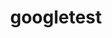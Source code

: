 ---
title: "googletest"
layout: cache
categories: [package, v0.23.0]
meta: {"versions": ["1.12.1"], "compilers": ["apple-clang@=15.0.0", "gcc@=11.4.0", "gcc@=12.4.0", "gcc@=13.2.0", "gcc@=9.4.0", "oneapi@=2024.2.1"], "oss": ["amzn2", "ubuntu20.04", "ubuntu22.04", "ubuntu24.04", "ventura"], "platforms": ["darwin", "linux"], "targets": ["aarch64", "neoverse_n1", "neoverse_v1", "neoverse_v2", "ppc64le", "x86_64_v3", "x86_64_v4"], "stacks": ["aws-pcluster-neoverse_v1", "aws-pcluster-x86_64_v4", "e4s", "e4s-neoverse-v2", "e4s-neoverse_v1", "e4s-oneapi", "e4s-power", "e4s-rocm-external", "ml-darwin-aarch64-mps", "ml-linux-aarch64-cpu", "ml-linux-aarch64-cuda", "ml-linux-x86_64-cpu", "ml-linux-x86_64-cuda", "ml-linux-x86_64-rocm", "root"], "num_specs": 13, "num_specs_by_stack": {"root": 13, "ml-darwin-aarch64-mps": 1, "aws-pcluster-neoverse_v1": 2, "aws-pcluster-x86_64_v4": 2, "e4s-power": 1, "e4s-neoverse_v1": 2, "e4s-neoverse-v2": 1, "e4s": 1, "e4s-rocm-external": 1, "e4s-oneapi": 1, "ml-linux-aarch64-cuda": 1, "ml-linux-aarch64-cpu": 1, "ml-linux-x86_64-cuda": 1, "ml-linux-x86_64-cpu": 1, "ml-linux-x86_64-rocm": 1}}
spec_details: [{"hash": "ggb2yhimnuhlfvdx7ozvc4euleallcj3", "compiler": "apple-clang@=15.0.0", "versions": ["1.12.1"], "os": "ventura", "platform": "darwin", "target": "aarch64", "variants": ["build_system=cmake", "build_type=Release", "cxxstd=11", "generator=make", "+gmock", "~ipo", "+pthreads", "+shared"], "stacks": ["root", "ml-darwin-aarch64-mps"], "size": "-", "tarball": "https://binaries.spack.io/v0.23.0/build_cache/darwin-ventura-aarch64/apple-clang-15.0.0/googletest-1.12.1/darwin-ventura-aarch64-apple-clang-15.0.0-googletest-1.12.1-ggb2yhimnuhlfvdx7ozvc4euleallcj3.spack"}, {"hash": "4qo7bmhrnb25upetneghiicawxnysrci", "compiler": "gcc@=12.4.0", "versions": ["1.12.1"], "os": "amzn2", "platform": "linux", "target": "neoverse_n1", "variants": ["build_system=cmake", "build_type=Release", "cxxstd=11", "generator=make", "+gmock", "~ipo", "+pthreads", "+shared"], "stacks": ["root", "aws-pcluster-neoverse_v1"], "size": "-", "tarball": "https://binaries.spack.io/v0.23.0/build_cache/linux-amzn2-neoverse_n1/gcc-12.4.0/googletest-1.12.1/linux-amzn2-neoverse_n1-gcc-12.4.0-googletest-1.12.1-4qo7bmhrnb25upetneghiicawxnysrci.spack"}, {"hash": "pu67j6y7qvjp4za7o22mtzcpsmgcqecs", "compiler": "gcc@=12.4.0", "versions": ["1.12.1"], "os": "amzn2", "platform": "linux", "target": "neoverse_v1", "variants": ["build_system=cmake", "build_type=Release", "cxxstd=11", "generator=make", "+gmock", "~ipo", "+pthreads", "+shared"], "stacks": ["root", "aws-pcluster-neoverse_v1"], "size": "-", "tarball": "https://binaries.spack.io/v0.23.0/build_cache/linux-amzn2-neoverse_v1/gcc-12.4.0/googletest-1.12.1/linux-amzn2-neoverse_v1-gcc-12.4.0-googletest-1.12.1-pu67j6y7qvjp4za7o22mtzcpsmgcqecs.spack"}, {"hash": "tneicfcmnatbatot7dx674x56v6hpz7e", "compiler": "gcc@=12.4.0", "versions": ["1.12.1"], "os": "amzn2", "platform": "linux", "target": "x86_64_v3", "variants": ["build_system=cmake", "build_type=Release", "cxxstd=11", "generator=make", "+gmock", "~ipo", "+pthreads", "+shared"], "stacks": ["root", "aws-pcluster-x86_64_v4"], "size": "-", "tarball": "https://binaries.spack.io/v0.23.0/build_cache/linux-amzn2-x86_64_v3/gcc-12.4.0/googletest-1.12.1/linux-amzn2-x86_64_v3-gcc-12.4.0-googletest-1.12.1-tneicfcmnatbatot7dx674x56v6hpz7e.spack"}, {"hash": "xmi7kcqyggfefcfk4hki276uiyuvctm5", "compiler": "gcc@=12.4.0", "versions": ["1.12.1"], "os": "amzn2", "platform": "linux", "target": "x86_64_v4", "variants": ["build_system=cmake", "build_type=Release", "cxxstd=11", "generator=make", "+gmock", "~ipo", "+pthreads", "+shared"], "stacks": ["root", "aws-pcluster-x86_64_v4"], "size": "-", "tarball": "https://binaries.spack.io/v0.23.0/build_cache/linux-amzn2-x86_64_v4/gcc-12.4.0/googletest-1.12.1/linux-amzn2-x86_64_v4-gcc-12.4.0-googletest-1.12.1-xmi7kcqyggfefcfk4hki276uiyuvctm5.spack"}, {"hash": "c5bcj25t7cogqgpemsz276xyl4nwdupk", "compiler": "gcc@=9.4.0", "versions": ["1.12.1"], "os": "ubuntu20.04", "platform": "linux", "target": "ppc64le", "variants": ["build_system=cmake", "build_type=Release", "cxxstd=11", "generator=make", "+gmock", "~ipo", "+pthreads", "+shared"], "stacks": ["e4s-power", "root"], "size": "-", "tarball": "https://binaries.spack.io/v0.23.0/build_cache/linux-ubuntu20.04-ppc64le/gcc-9.4.0/googletest-1.12.1/linux-ubuntu20.04-ppc64le-gcc-9.4.0-googletest-1.12.1-c5bcj25t7cogqgpemsz276xyl4nwdupk.spack"}, {"hash": "yfem2pbolqyg5iiazn6dgrlifhmyg7di", "compiler": "gcc@=11.4.0", "versions": ["1.12.1"], "os": "ubuntu22.04", "platform": "linux", "target": "neoverse_v1", "variants": ["build_system=cmake", "build_type=Release", "cxxstd=11", "generator=make", "+gmock", "~ipo", "+pthreads", "+shared"], "stacks": ["e4s-neoverse_v1", "root"], "size": "-", "tarball": "https://binaries.spack.io/v0.23.0/build_cache/linux-ubuntu22.04-neoverse_v1/gcc-11.4.0/googletest-1.12.1/linux-ubuntu22.04-neoverse_v1-gcc-11.4.0-googletest-1.12.1-yfem2pbolqyg5iiazn6dgrlifhmyg7di.spack"}, {"hash": "aqfemxupxarzlp5fwfmeqvwm6tnhre5w", "compiler": "gcc@=11.4.0", "versions": ["1.12.1"], "os": "ubuntu22.04", "platform": "linux", "target": "neoverse_v1", "variants": ["build_system=cmake", "build_type=Release", "cxxstd=11", "generator=make", "+gmock", "~ipo", "+pthreads", "+shared"], "stacks": ["e4s-neoverse_v1", "root"], "size": "-", "tarball": "https://binaries.spack.io/v0.23.0/build_cache/linux-ubuntu22.04-neoverse_v1/gcc-11.4.0/googletest-1.12.1/linux-ubuntu22.04-neoverse_v1-gcc-11.4.0-googletest-1.12.1-aqfemxupxarzlp5fwfmeqvwm6tnhre5w.spack"}, {"hash": "d2mlsma6nu5mkyoq2puzepkcnp2up5al", "compiler": "gcc@=11.4.0", "versions": ["1.12.1"], "os": "ubuntu22.04", "platform": "linux", "target": "neoverse_v2", "variants": ["build_system=cmake", "build_type=Release", "cxxstd=11", "generator=make", "+gmock", "~ipo", "+pthreads", "+shared"], "stacks": ["root", "e4s-neoverse-v2"], "size": "-", "tarball": "https://binaries.spack.io/v0.23.0/build_cache/linux-ubuntu22.04-neoverse_v2/gcc-11.4.0/googletest-1.12.1/linux-ubuntu22.04-neoverse_v2-gcc-11.4.0-googletest-1.12.1-d2mlsma6nu5mkyoq2puzepkcnp2up5al.spack"}, {"hash": "ctcjsuibr35fmzgmw753jlgx5jhonkh4", "compiler": "gcc@=11.4.0", "versions": ["1.12.1"], "os": "ubuntu22.04", "platform": "linux", "target": "x86_64_v3", "variants": ["build_system=cmake", "build_type=Release", "cxxstd=11", "generator=make", "+gmock", "~ipo", "+pthreads", "+shared"], "stacks": ["root", "e4s", "e4s-rocm-external"], "size": "-", "tarball": "https://binaries.spack.io/v0.23.0/build_cache/linux-ubuntu22.04-x86_64_v3/gcc-11.4.0/googletest-1.12.1/linux-ubuntu22.04-x86_64_v3-gcc-11.4.0-googletest-1.12.1-ctcjsuibr35fmzgmw753jlgx5jhonkh4.spack"}, {"hash": "vg6yhlj5k2houmworvmxgfhyiqnkbxjz", "compiler": "oneapi@=2024.2.1", "versions": ["1.12.1"], "os": "ubuntu22.04", "platform": "linux", "target": "x86_64_v3", "variants": ["build_system=cmake", "build_type=Release", "cxxstd=11", "generator=make", "+gmock", "~ipo", "+pthreads", "+shared"], "stacks": ["e4s-oneapi", "root"], "size": "-", "tarball": "https://binaries.spack.io/v0.23.0/build_cache/linux-ubuntu22.04-x86_64_v3/oneapi-2024.2.1/googletest-1.12.1/linux-ubuntu22.04-x86_64_v3-oneapi-2024.2.1-googletest-1.12.1-vg6yhlj5k2houmworvmxgfhyiqnkbxjz.spack"}, {"hash": "3qjy3gi7bpyiz5nr33lvqpyittntmldl", "compiler": "gcc@=13.2.0", "versions": ["1.12.1"], "os": "ubuntu24.04", "platform": "linux", "target": "aarch64", "variants": ["build_system=cmake", "build_type=Release", "cxxstd=11", "generator=make", "+gmock", "~ipo", "+pthreads", "+shared"], "stacks": ["ml-linux-aarch64-cuda", "ml-linux-aarch64-cpu", "root"], "size": "-", "tarball": "https://binaries.spack.io/v0.23.0/build_cache/linux-ubuntu24.04-aarch64/gcc-13.2.0/googletest-1.12.1/linux-ubuntu24.04-aarch64-gcc-13.2.0-googletest-1.12.1-3qjy3gi7bpyiz5nr33lvqpyittntmldl.spack"}, {"hash": "q4527piizttlrotdnegmumkfdcf2sgn6", "compiler": "gcc@=13.2.0", "versions": ["1.12.1"], "os": "ubuntu24.04", "platform": "linux", "target": "x86_64_v3", "variants": ["build_system=cmake", "build_type=Release", "cxxstd=11", "generator=make", "+gmock", "~ipo", "+pthreads", "+shared"], "stacks": ["ml-linux-x86_64-cuda", "root", "ml-linux-x86_64-cpu", "ml-linux-x86_64-rocm"], "size": "-", "tarball": "https://binaries.spack.io/v0.23.0/build_cache/linux-ubuntu24.04-x86_64_v3/gcc-13.2.0/googletest-1.12.1/linux-ubuntu24.04-x86_64_v3-gcc-13.2.0-googletest-1.12.1-q4527piizttlrotdnegmumkfdcf2sgn6.spack"}]
---